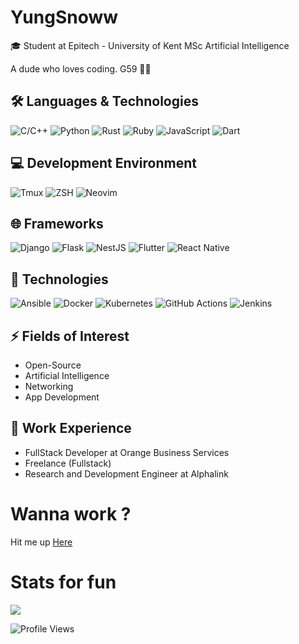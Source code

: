 # YungSnoww

🎓 Student at Epitech - University of Kent MSc Artificial Intelligence

A dude who loves coding. G59 🤍🖤


## 🛠️ Languages & Technologies
<p align="left">
  <img src="https://img.shields.io/badge/-C/C++-00599C?style=flat-square&logo=c" alt="C/C++" />
  <img src="https://img.shields.io/badge/-Python-3776AB?style=flat-square&logo=python" alt="Python" />
  <img src="https://img.shields.io/badge/-Rust-000000?style=flat-square&logo=rust" alt="Rust" />
  <img src="https://img.shields.io/badge/-Ruby-CC342D?style=flat-square&logo=ruby" alt="Ruby" />
  <img src="https://img.shields.io/badge/-JavaScript-F7DF1E?style=flat-square&logo=javascript" alt="JavaScript" />
  <img src="https://img.shields.io/badge/-Dart-0175C2?style=flat-square&logo=dart" alt="Dart" />
</p>

## 💻 Development Environment
<p align="left">
  <img src="https://img.shields.io/badge/-Tmux-1BB91F?style=flat-square&logo=tmux" alt="Tmux" />
  <img src="https://img.shields.io/badge/-ZSH-4EAA25?style=flat-square&logo=gnu-bash" alt="ZSH" />
  <img src="https://img.shields.io/badge/-Neovim-57A143?style=flat-square&logo=neovim" alt="Neovim" />
</p>

## 🌐 Frameworks
<p align="left">
  <img src="https://img.shields.io/badge/-Django-092E20?style=flat-square&logo=django" alt="Django" />
  <img src="https://img.shields.io/badge/-Flask-000000?style=flat-square&logo=flask" alt="Flask" />
  <img src="https://img.shields.io/badge/-NestJS-E0234E?style=flat-square&logo=nestjs" alt="NestJS" />
  <img src="https://img.shields.io/badge/-Flutter-02569B?style=flat-square&logo=flutter" alt="Flutter" />
  <img src="https://img.shields.io/badge/-ReactNative-61DAFB?style=flat-square&logo=react" alt="React Native" />
</p>

## 🧰 Technologies
<p align="left">
  <img src="https://img.shields.io/badge/-Ansible-EE0000?style=flat-square&logo=ansible" alt="Ansible" />
  <img src="https://img.shields.io/badge/-Docker-2496ED?style=flat-square&logo=docker" alt="Docker" />
  <img src="https://img.shields.io/badge/-Kubernetes-326CE5?style=flat-square&logo=kubernetes" alt="Kubernetes" />
  <img src="https://img.shields.io/badge/-GitHub%20Actions-2088FF?style=flat-square&logo=github-actions&logoColor=white" alt="GitHub Actions" />
  <img src="https://img.shields.io/badge/-Jenkins-D24939?style=flat-square&logo=jenkins&logoColor=white" alt="Jenkins" />
</p>

## ⚡ Fields of Interest
- Open-Source
- Artificial Intelligence
- Networking
- App Development

## 💼 Work Experience
- FullStack Developer at Orange Business Services
- Freelance (Fullstack)
- Research and Development Engineer at Alphalink

# Wanna work ?
Hit me up [Here](https://t.me/yungsnoww)

# Stats for fun
![](https://github-readme-streak-stats.herokuapp.com/?user=YoungSnoww&theme=gruvbox&hide_border=false)<br/>

![Profile Views](https://komarev.com/ghpvc/?username=YoungSnoww&color=dc143c)



